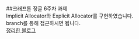 ##크래프톤 정글 6주차 과제</br>
Implicit Allocator와 Explicit Allocator를 구현하였습니다.</br>
branch를 통해 접근하시면 됩니다.</br>
[정리한 블로그](https://beapro.tistory.com/4#%ED%8F%AC%EC%8A%A4%ED%8C%85%EC%9D%84%20%EB%A7%88%EC%B9%98%EB%A9%B0-1)

